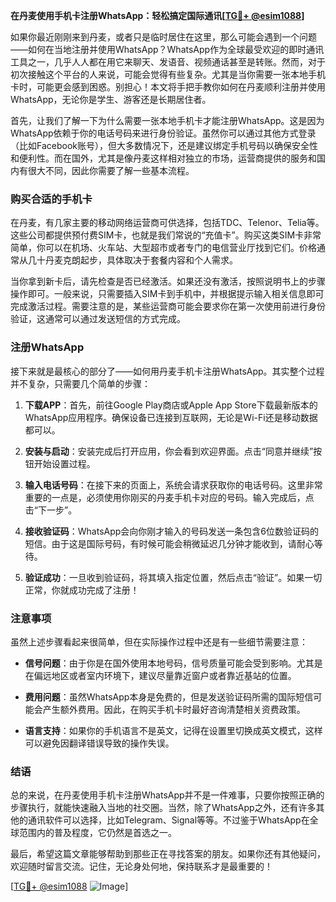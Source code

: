 **在丹麦使用手机卡注册WhatsApp：轻松搞定国际通讯[[TG💪+ @esim1088](https://t.me/s/esim1088)]**

如果你最近刚刚来到丹麦，或者只是临时居住在这里，那么可能会遇到一个问题——如何在当地注册并使用WhatsApp？WhatsApp作为全球最受欢迎的即时通讯工具之一，几乎人人都在用它来聊天、发语音、视频通话甚至是转账。然而，对于初次接触这个平台的人来说，可能会觉得有些复杂。尤其是当你需要一张本地手机卡时，可能更会感到困惑。别担心！本文将手把手教你如何在丹麦顺利注册并使用WhatsApp，无论你是学生、游客还是长期居住者。

首先，让我们了解一下为什么需要一张本地手机卡才能注册WhatsApp。这是因为WhatsApp依赖于你的电话号码来进行身份验证。虽然你可以通过其他方式登录（比如Facebook账号），但大多数情况下，还是建议绑定手机号码以确保安全性和便利性。而在国外，尤其是像丹麦这样相对独立的市场，运营商提供的服务和国内有很大不同，因此你需要了解一些基本流程。

### 购买合适的手机卡

在丹麦，有几家主要的移动网络运营商可供选择，包括TDC、Telenor、Telia等。这些公司都提供预付费SIM卡，也就是我们常说的“充值卡”。购买这类SIM卡非常简单，你可以在机场、火车站、大型超市或者专门的电信营业厅找到它们。价格通常从几十丹麦克朗起步，具体取决于套餐内容和个人需求。

当你拿到新卡后，请先检查是否已经激活。如果还没有激活，按照说明书上的步骤操作即可。一般来说，只需要插入SIM卡到手机中，并根据提示输入相关信息即可完成激活过程。需要注意的是，某些运营商可能会要求你在第一次使用前进行身份验证，这通常可以通过发送短信的方式完成。

### 注册WhatsApp

接下来就是最核心的部分了——如何用丹麦手机卡注册WhatsApp。其实整个过程并不复杂，只需要几个简单的步骤：

1. **下载APP**：首先，前往Google Play商店或Apple App Store下载最新版本的WhatsApp应用程序。确保设备已连接到互联网，无论是Wi-Fi还是移动数据都可以。
   
2. **安装与启动**：安装完成后打开应用，你会看到欢迎界面。点击“同意并继续”按钮开始设置过程。
   
3. **输入电话号码**：在接下来的页面上，系统会请求获取你的电话号码。这里非常重要的一点是，必须使用你刚买的丹麦手机卡对应的号码。输入完成后，点击“下一步”。

4. **接收验证码**：WhatsApp会向你刚才输入的号码发送一条包含6位数验证码的短信。由于这是国际号码，有时候可能会稍微延迟几分钟才能收到，请耐心等待。

5. **验证成功**：一旦收到验证码，将其填入指定位置，然后点击“验证”。如果一切正常，你就成功完成了注册！

### 注意事项

虽然上述步骤看起来很简单，但在实际操作过程中还是有一些细节需要注意：

- **信号问题**：由于你是在国外使用本地号码，信号质量可能会受到影响。尤其是在偏远地区或者室内环境下，建议尽量靠近窗户或者靠近基站的位置。
  
- **费用问题**：虽然WhatsApp本身是免费的，但是发送验证码所需的国际短信可能会产生额外费用。因此，在购买手机卡时最好咨询清楚相关资费政策。

- **语言支持**：如果你的手机语言不是英文，记得在设置里切换成英文模式，这样可以避免因翻译错误导致的操作失误。

### 结语

总的来说，在丹麦使用手机卡注册WhatsApp并不是一件难事，只要你按照正确的步骤执行，就能快速融入当地的社交圈。当然，除了WhatsApp之外，还有许多其他的通讯软件可以选择，比如Telegram、Signal等等。不过鉴于WhatsApp在全球范围内的普及程度，它仍然是首选之一。

最后，希望这篇文章能够帮助到那些正在寻找答案的朋友。如果你还有其他疑问，欢迎随时留言交流。记住，无论身处何地，保持联系才是最重要的！

[[TG💪+ @esim1088](https://t.me/s/esim1088) ![Image](https://i.postimg.cc/4NQfJmqS/Snipaste-2025-05-13-00-14-12.png)]